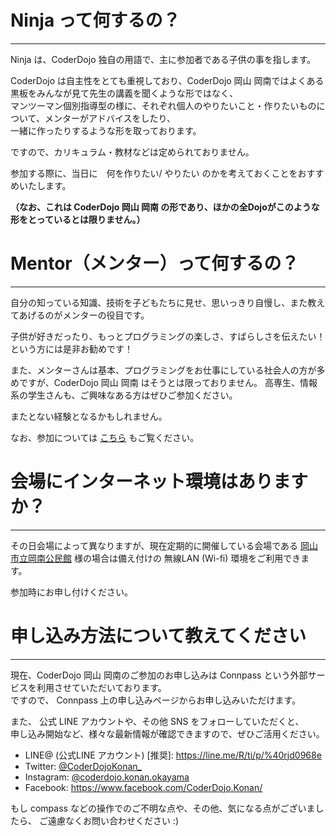 <!--
[title: よくある質問 (F&Q) ]
[desc: お問い合わせなどでよく質問さえれる事項をまとめています。]
 -->

# Ninja って何するの？
---
Ninja は、CoderDojo 独自の用語で、主に参加者である子供の事を指します。  

CoderDojo は自主性をとても重視しており、CoderDojo 岡山 岡南ではよくある黒板をみんなが見て先生の講義を聞くような形ではなく、  
マンツーマン個別指導型の様に、それぞれ個人のやりたいこと・作りたいものについて、メンターがアドバイスをしたり、  
一緒に作ったりするような形を取っております。

ですので、カリキュラム・教材などは定められておりません。

参加する際に、当日に　何を作りたい/ やりたい のかを考えておくことをおすすめいたします。

**（なお、これは CoderDojo 岡山 岡南 の形であり、ほかの全Dojoがこのような形をとっているとは限りません。）**


# Mentor（メンター）って何するの？
---
自分の知っている知識、技術を子どもたちに見せ、思いっきり自慢し、また教えてあげるのがメンターの役目です。

子供が好きだったり、もっとプログラミングの楽しさ、すばらしさを伝えたい！  
という方には是非お勧めです！

また、メンターさんは基本、プログラミングをお仕事にしている社会人の方が多めですが、CoderDojo 岡山 岡南 はそうとは限っておりません。
高専生、情報系の学生さんも、ご興味なある方はぜひご参加ください。

またとない経験となるかもしれません。

なお、参加については [こちら](/join-as-mentor) もご覧ください。

# 会場にインターネット環境はありますか？
---
その日会場によって異なりますが、現在定期的に開催している会場である
[岡山市立岡南公民館](http://www.city.okayama.jp/kouminkan/kounan/index.html) 様の場合は備え付けの 無線LAN (Wi-fi) 環境をご利用できます。

参加時にお申し付けください。

# 申し込み方法について教えてください
---

現在、CoderDojo 岡山 岡南のご参加のお申し込みは Connpass という外部サービスを利用させていただいております。  
ですので、 Connpass 上の申し込みページからお申し込みいただけます。

また、 公式 LINE アカウントや、その他 SNS をフォローしていただくと、  
申し込み開始など、様々な最新情報が確認できますので、ぜひご活用ください。

- LINE@ (公式LINE アカウント) [推奨]: https://line.me/R/ti/p/%40rjd0968e
- Twitter: [@CoderDojoKonan_](https://twitter.com/CoderDojoKonan_)
- Instagram: [@coderdojo.konan.okayama](https://www.instagram.com/coderdojo.konan.okayama/)
- Facebook: https://www.facebook.com/CoderDojo.Konan/  

もし compass などの操作でのご不明な点や、その他、気になる点がございましたら、
ご遠慮なくお問い合わせください :)

<!--### 申し込み方法-->

<!-- TODO: 申し込みリンクの追加 -->
